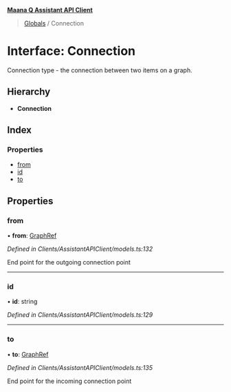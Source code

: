 **[Maana Q Assistant API Client](../README.md)**

> [Globals](../README.md) / Connection

# Interface: Connection

Connection type - the connection between two items on a graph.

## Hierarchy

* **Connection**

## Index

### Properties

* [from](connection.md#from)
* [id](connection.md#id)
* [to](connection.md#to)

## Properties

### from

•  **from**: [GraphRef](../README.md#graphref)

*Defined in Clients/AssistantAPIClient/models.ts:132*

End point for the outgoing connection point

___

### id

•  **id**: string

*Defined in Clients/AssistantAPIClient/models.ts:129*

___

### to

•  **to**: [GraphRef](../README.md#graphref)

*Defined in Clients/AssistantAPIClient/models.ts:135*

End point for the incoming connection point
